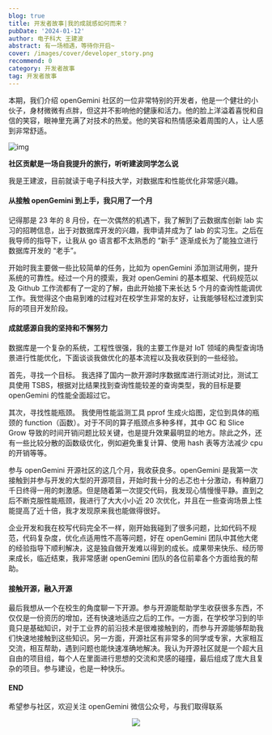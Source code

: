 ```yaml
---
blog: true
title: 开发者故事|我的成就感如何而来？
pubDate: '2024-01-12'
author: 电子科大 王建波
abstract: 有一场相遇，等待你开启~
cover: /images/cover/developer_story.png
recommend: 0
category: 开发者故事
tag: 开发者故事
---
```


本期，我们介绍 openGemini 社区的一位非常特别的开发者，他是一个健壮的小伙子，身材微微有点胖，但这并不影响他的健康和活力。他的脸上洋溢着喜悦和自信的笑容，眼神里充满了对技术的热爱。他的笑容和热情感染着周围的人，让人感到非常舒适。

![img](/images/docs_img/developer_story_1.png)

**社区贡献是一场自我提升的旅行，听听建波同学怎么说**

我是王建波，目前就读于电子科技大学，对数据库和性能优化非常感兴趣。

#### 从接触 openGemini 到上手，我只用了一个月

记得那是 23 年的 8 月份，在一次偶然的机遇下，我了解到了云数据库创新 lab 实习的招聘信息，出于对数据库开发的兴趣，我申请并成为了 lab 的实习生。之后在我导师的指导下，让我从 go 语言都不太熟悉的 “新手” 逐渐成长为了能独立进行数据库开发的 “老手”。

开始时我主要做一些比较简单的任务，比如为 openGemini 添加测试用例，提升系统的可靠性。经过一个月的摸索，我对 openGemini 的基本框架、代码规范以及 Github 工作流都有了一定的了解，由此开始接下来长达 5 个月的查询性能调优工作。我觉得这个由易到难的过程对在校学生非常的友好，让我能够轻松过渡到实际的项目开发阶段。

#### 成就感源自我的坚持和不懈努力

数据库是一个复杂的系统，工程性很强，我的主要工作是对 IoT 领域的典型查询场景进行性能优化，下面谈谈我做优化的基本流程以及我收获到的一些经验。

首先，寻找一个目标。 我选择了国内一款开源时序数据库进行测试对比，测试工具使用 TSBS，根据对比结果找到查询性能较差的查询类型，我的目标是要 openGemini 的性能全面超过它。

其次，寻找性能瓶颈。 我使用性能监测工具 pprof 生成火焰图，定位到具体的瓶颈的 function（函数）。对于不同的算子瓶颈点多种多样，其中 GC 和 Slice Grow 导致的时间开销问题比较关键，也是提升效果最明显的地方。除此之外，还有一些比较分散的函数级优化，例如避免重复计算、使用 hash 表等方法减少 cpu 的开销等等。

参与 openGemini 开源社区的这几个月，我收获良多。openGemini 是我第一次接触到并参与开发的大型的开源项目，开始时我十分的忐忑也十分激动，有种磨刀千日终得一用的刺激感。但是随着第一次提交代码，我发现心情慢慢平静。直到之后不断克服性能瓶颈，我进行了大大小小近 20 次优化，并且在一些查询场景上性能提高了近十倍，我才发现原来我也能做得很好。

企业开发和我在校写代码完全不一样，刚开始我碰到了很多问题，比如代码不规范，代码复杂度，优化点适用性不高等问题，好在 openGemini 团队中其他大佬的经验指导下顺利解决，这是独自做开发难以得到的成长。成果带来快乐、经历带来成长，临近结束，我非常感谢 openGemini 团队的各位前辈各个方面给我的帮助。

#### 接触开源，融入开源

最后我想从一个在校生的角度聊一下开源。参与开源能帮助学生收获很多东西，不仅仅是一份资历的增加，还有快速地适应之后的工作。一方面，在学校学习到的毕竟只是基础知识，对于工业界的前沿技术是很难接触到的，而参与开源能够帮助我们快速地接触到这些知识。另一方面，开源社区有非常多的同学或专家，大家相互交流，相互帮助，遇到问题也能快速准确地解决。我认为开源社区就是一个超大且自由的项目组，每个人在里面进行思想的交流和灵感的碰撞，最后组成了庞大且复杂的项目。参与建设，也是一种快乐。

#### **END**

希望参与社区，欢迎关注 openGemini 微信公众号，与我们取得联系

<div align=center>
<img src="/images/qrcode.jpg" >
</div>
